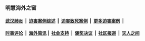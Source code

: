 
### 明慧海外之窗

####  [武汉肺炎](indexes/365.md?t=04231601) &nbsp;|&nbsp;  [迫害案例综述](indexes/328.md?t=04231601) &nbsp;|&nbsp; [迫害致死案例](indexes/277.md?t=04231601)  &nbsp;|&nbsp; [更多迫害案例](indexes/81.md?t=04231601)  &nbsp;|&nbsp; 
####  [时事评论](indexes/19.md?t=04231601) &nbsp;|&nbsp; [海外简讯](indexes/245.md?t=04231601)&nbsp;|&nbsp;  [社会支持](indexes/140.md?t=04231601) &nbsp;|&nbsp; [褒奖决议](indexes/282.md?t=04231601) &nbsp;|&nbsp; [社区报道](indexes/91.md?t=04231601)  &nbsp;|&nbsp; [天人之间](indexes/78.md?t=04231601) 

